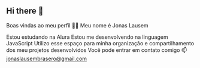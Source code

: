## Hi there 👋

Boas vindas ao meu perfil 💙💙
Meu nome é Jonas Lausem

Estou estudando na Alura
Estou me desenvolvendo na linguagem JavaScript
Utilizo esse espaço para minha organização e compartilhamento dos meu projetos desenvolvidos
Você pode entrar em contato comigo 📫
jonaslausembrasero@gmail.com

